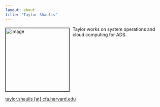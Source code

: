 ```yaml
---
layout: about
title: "Taylor Shaulis"
---
```


<img src="{{ site.baseurl }}/img/team/tshaulis.jpeg" height="200" width="200" alt="Image" style="float: left; margin: 4px 10px 0px 0px; border: 1px solid #000000;">

Taylor works on system operations and cloud computing for ADS.

<br style="clear:left;"/>

[taylor.shaulis [at] cfa.harvard.edu](mailto:taylor.shaulis@cfa.harvard.edu)
